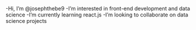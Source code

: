 -Hi, I’m @josephthebe9
-I’m interested in front-end development  and data science
-I’m currently learning react.js
-I’m looking to collaborate on data science projects


<!---
josephthebe9/josephthebe9 is a ✨ special ✨ repository because its `README.md` (this file) appears on your GitHub profile.
You can click the Preview link to take a look at your changes.
--->
